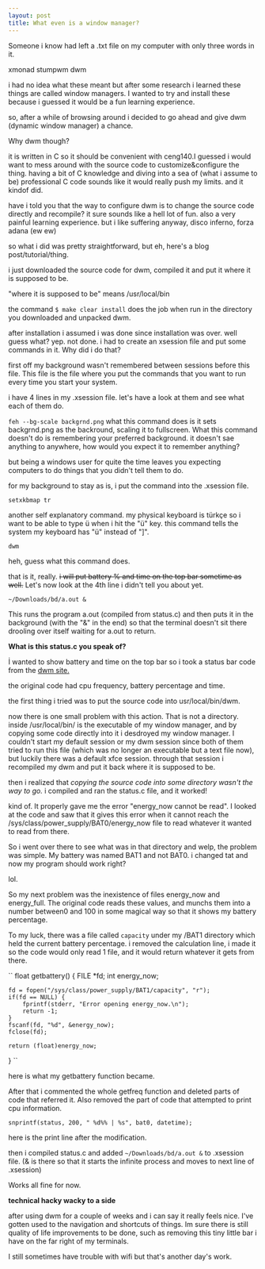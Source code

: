 ```yaml
---
layout: post
title: What even is a window manager?
---
```


Someone i know had left a .txt file on my computer with only three words in it. 

xmonad
stumpwm
dwm

i had no idea what these meant but after some research i learned these things are called window managers. I wanted to try and install these because i guessed it would be a fun learning experience.

so, after a while of browsing around i decided to go ahead and give dwm (dynamic window manager) a chance.

Why dwm though?

it is written in C so it should be convenient with ceng140.I guessed i would want to mess around with the source code to customize&configure the thing. having a bit of C knowledge and diving into a sea of (what i assume to be) professional C code sounds like it would really push my limits. and it kindof did.

have i told you that the way to configure dwm is to change the source code directly and recompile? it sure sounds like a hell lot of fun. also a very painful learning experience. but i like suffering anyway, disco inferno, forza adana (ew ew)

so what i did was pretty straightforward, but eh, here's a blog post/tutorial/thing.

i just downloaded the source code for dwm, compiled it and put it where it is supposed to be.

"where it is supposed to be" means /usr/local/bin

the command ``$ make clear install`` does the job when run in the directory you downloaded and unpacked dwm.


after installation i assumed i was done since installation was over. well guess what? yep. not done. 
i had to create an xsession file and put some commands in it. Why did i do that?

first off my background wasn't remembered between sessions before this file. This file is the file where you put the commands that you want to run every time you start your system. 

i have 4 lines in my .xsession file. let's have a look at them and see what each of them do.


``
feh --bg-scale backgrnd.png
``
what this command does is it sets backgrnd.png as the backround, scaling it to fullscreen. What this command doesn't do is remembering your preferred background. it doesn't sae anything to anywhere, how would you expect it to remember anything?

but being a windows user for quite the time leaves you expecting computers to do things that you didn't tell them to do.

for my background to stay as is, i put the command into the .xsession file.

``
setxkbmap tr
``

another self explanatory command. my physical keyboard is türkçe so i want to be able to type ü when i hit the "ü" key. this command tells the system my keyboard has "ü" instead of "]".

``
dwm
``

heh, guess what this command does. 

that is it, really. ~~i will put battery % and time on the top bar sometime as well.~~ Let's now look at the 4th line i didn't tell you about yet.

``
~/Downloads/bd/a.out &
``

This runs the program a.out (compiled from status.c) and then puts it in the background (with the "&" in the end) so that the terminal doesn't sit there drooling over itself waiting for a.out to return.

**What is this status.c you speak of?**

İ wanted to show battery and time on the top bar so i took a status bar code from the [dwm site.](https://dwm.suckless.org/dwmstatus/profil-dwmstatus-1.0.c)

the original code had cpu frequency, battery percentage and time.

the first thing i tried was to put the source code into usr/local/bin/dwm.

now there is one small problem with this action. That is not a directory. inside /usr/local/bin/ is the executable of my window manager, and by 
copying some code directly into it i desdroyed my window manager. I couldn't start my default session or my dwm session since both of them tried to run this file (which was no longer an executable but a text file now), but luckily there was
a default xfce session. through that session i recompiled my dwm and put it back where it is supposed to be.

then i realized that *copying the source code into some directory wasn't the way to go.* i compiled and ran the status.c file, and
 it worked! 
 
 kind of. It properly gave me the error "energy_now cannot be read". I looked at the code and saw that it gives this error when it cannot reach the /sys/class/power_supply/BAT0/energy_now file to read whatever it wanted to read from there.
 
 So i went over there to see what was in that directory and welp, the problem was simple. My battery was named BAT1 and not BAT0. i changed tat and now my program should work right?

lol.

So my next problem was the inexistence of files energy_now and energy_full. The original code reads these values, and munchs them into a number between0 and 100 in some magical way so that it shows my battery percentage.

To my luck, there was a file called ``capacity`` under my /BAT1 directory which held the current battery percentage. i removed the calculation line, i made it so the code would only read 1 file, and it would return whatever it gets from there.

``
float getbattery() {
	FILE *fd;
	int energy_now;

	fd = fopen("/sys/class/power_supply/BAT1/capacity", "r");
	if(fd == NULL) {
		fprintf(stderr, "Error opening energy_now.\n");
		return -1;
	}
	fscanf(fd, "%d", &energy_now);
	fclose(fd);

	return (float)energy_now;
}
``

here is what my getbattery function became.

After that i commented the whole getfreq function and deleted parts of code that referred it. Also removed the part of code that attempted to print cpu information.

``
	snprintf(status, 200, " %d%% | %s", bat0, datetime);
``

here is the print line after the modification.

then i compiled status.c and added ``~/Downloads/bd/a.out &`` to .xsession file. (& is there so that it starts the infinite process and moves to next line of .xsession)

Works all fine for now.

**technical hacky wacky to a side**

after using dwm for a couple of weeks and i can say it really feels nice. I've gotten used to the navigation and shortcuts of things. Im sure there is still quality of life improvements to be done, such as removing this tiny little bar i have on the far right of my terminals.

I still sometimes have trouble with wifi but that's another day's work.

